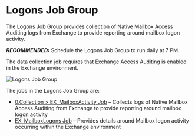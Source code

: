 # Logons Job Group

The Logons Job Group provides collection of Native Mailbox Access Auditing logs from Exchange to
provide reporting around mailbox logon activity.

**_RECOMMENDED:_** Schedule the Logons Job Group to run daily at 7 PM.

The data collection job requires that Exchange Access Auditing is enabled in the Exchange
environment.

![Logons Job Group](/img/product_docs/accessanalyzer/11.6/admin/hostmanagement/jobstree.webp)

The jobs in the Logons Job Group are:

- [0.Collection > EX_MailboxActivity Job](/docs/accessanalyzer/11.6/solutions/exchange/mailboxes/logons/ex_mailboxactivity.md)
  – Collects logs of Native Mailbox Access Auditing from Exchange to provide reporting around
  mailbox logon activity
- [EX_MailboxLogons Job](/docs/accessanalyzer/11.6/solutions/exchange/mailboxes/logons/ex_mailboxlogons.md)
  – Provides details around Mailbox logon activity occurring within the Exchange environment

